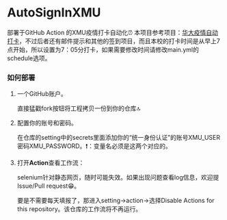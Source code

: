 # AutoSignInXMU
部署于GitHub Action 的XMU疫情打卡自动化⏰
本项目参考项目：[华大疫情自动打卡](https://github.com/Saujyun/AutoAction)，不过后者还有邮件提示和其他的签到项目，而且本校的打卡时间是从早上7点开始，所以设置为7：05分打卡，如果需要修改时间请修改main.yml的schedule选项。

### 如何部署

1. 一个GitHub账户。

   直接猛戳fork按钮将工程拷贝一份到你的仓库🔝

2. 配置你的账号和密码。

   在仓库的setting中的secrets里面添加你的“统一身份认证”的账号XMU_USER密码XMU_PASSWORD。❗：变量名必须是这两个对应的。

3. 打开**Action**查看工作流：

   selenium针对静态网页，随时可能失效。如果出现问题查看log信息，欢迎提Issue/Pull request😁。

   要是不需要每天填报了，那进入setting->action->选择Disable Actions for this repository。该仓库的工作流将不再运行。

